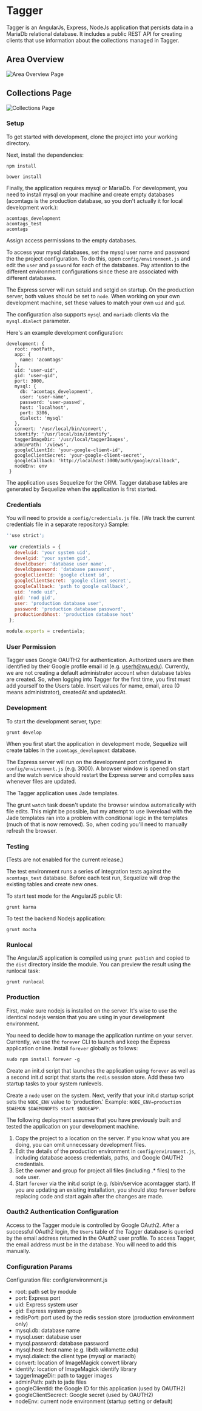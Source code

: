 #  Tagger

Tagger is an AngularJs, Express, NodeJs application that persists data in a MariaDb relational database.  It includes a public REST API for creating clients that use
information about the collections managed in Tagger.

## Area Overview
![Area Overview Page](app/public/images/docs/overview.png "Area Overview Page")

## Collections Page
![Collections Page](app/public/images/docs/collections.png "Collections Page")

### Setup

To get started with development, clone the project into your working directory.


Next, install the dependencies:

    npm install

    bower install

Finally, the application requires mysql or MariaDb.  For development, you need to install mysql on your machine and create empty databases (acomtags is the production database, so you don't actually it for local development work.):

    acomtags_development
    acomtags_test
    acomtags

Assign access permissions to the empty databases. 

To access your mysql databases, set the mysql user name and password the the project configuration. To do this, open `config/environment.js` and edit the `user` and `password` for each of the databases. Pay attention to the different environment configurations since these are associated with different databases.  
 
 The Express server will run setuid and setgid on startup.  On the production server, both values should be set to `node`.  When working on your own development machine, set these values to match your own `uid` and `gid`.
 
 The configuration also supports `mysql` and `mariadb` clients via the `mysql.dialect` parameter.
  
 Here's an example development configuration:

    development: {
       root: rootPath,
       app: {
         name: 'acomtags'
       },
       uid: 'user-uid',
       gid: 'user-gid',
       port: 3000,
       mysql: {
         db: 'acomtags_development',
         user: 'user-name',
         password: 'user-passwd',
         host: 'localhost',
         port: 3306,
         dialect: 'mysql'
       },
       convert: '/usr/local/bin/convert',
       identify: '/usr/local/bin/identify',
       taggerImageDir: '/usr/local/taggerImages',
       adminPath: '/views',
       googleClientId: 'your-google-client-id',
       googleClientSecret: 'your-google-client-secret',
       googleCallback: 'http://localhost:3000/auth/google/callback',
       nodeEnv: env
     }

The application uses Sequelize for the ORM.  Tagger database tables are generated by Sequelize when the application is first started. 

### Credentials

You will need to provide a `config/credentials.js` file.  (We track the current credentials file in a separate repository.)  Sample:

```javascript
''use strict';
 
 var credentials = { 
   develuid: 'your system uid',
   develgid: 'your system gid',
   develdbuser: 'database user name',
   develdbpassword: 'database password',
   googleClientId: 'google client id',
   googleClientSecret: 'google client secret',
   googleCallback: 'path to google callback',
   uid: 'node uid',
   gid: 'nod gid',
   user: 'production database user',
   password: 'production database password',
   productiondbhost: 'production database host' 
 };

module.exports = credentials;

```

### User Permission

Tagger uses Google OAUTH2 for authentication.  Authorized users are then identified by their Google profile email id (e.g. userh@wu.edu).  Currently, we are not creating a default administrator
account when database tables are created.  So, when logging into Tagger for the first time, you first must add yourself to the Users table.  Insert values for name, email, area (0 means administrator), createdAt and updatedAt.

### Development

To start the development server, type:
 
 `grunt develop`

When you first start the application in development mode, Sequelize will create tables in the `acomtags_development` database.

The Express server will run on the development port configured in `config/environment.js` (e.g. 3000).  A browser window is opened on start and the watch service should restart the Express server and compiles sass whenever files are updated.  

The Tagger application uses Jade templates. 

The grunt `watch` task doesn't update the browser window automatically with file edits.  This might be possible, but
my attempt to use livereload with the Jade templates ran into a problem with conditional logic in the templates (much of that is now removed).  So, when coding you'll need to manually refresh the browser.


### Testing

(Tests are not enabled for the current release.)

The test environment runs a series of integration tests against the `acomtags_test` database. Before each test run, Sequelize will drop the existing tables and create new ones.

To start test mode for the AngularJS public UI:

    grunt karma

To test the backend Nodejs application:

    grunt mocha

### Runlocal

The AngularJS application is compiled using `grunt publish` and copied to the `dist` directory inside the module.  You can preview the result using the runlocal task:

    grunt runlocal

### Production

First, make sure nodejs is installed on the server. It's wise to use the identical nodejs version that you are using in your development environment.

You need to decide how to manage the application runtime on your server. Currently, we use the `forever` CLI to launch and keep the Express application online. Install `forever` globally as follows:

    sudo npm install forever -g
    
Create an init.d script that launches the application using `forever` as well as a second init.d script that starts the `redis` session store. Add these two startup tasks to your system runlevels. 

Create a `node` user on the system. Next, verify that your init.d startup script sets the `NODE_ENV` value to 'production.' Example: `NODE_ENV=production $DAEMON $DAEMONOPTS start $NODEAPP`. 

The following deployment assumes that you have previously built and tested the application on your development machine. 

   1. Copy the project to a location on the server. If you know what you are doing, you can omit unnecessary development files.
   2. Edit the details of the production environment in `config/environment.js`, including database access credentials, paths, and Google OAUTH2 credentials. 
   3. Set the owner and group for project all files (including .* files) to the `node` user.  
   4. Start `forever` via the init.d script (e.g. /sbin/service acomtagger start). If you are updating an existing installation, you should stop `forever` before replacing code and start again after the changes are made.

### Oauth2 Authentication Configuration

Access to the Tagger module is controlled by Google OAuth2.  After a successful OAuth2 login, the `Users` table of the Tagger database is queried by the email address returned in the OAuth2 user profile.  To access Tagger, the email address 
 must be in the database.  You will need to add this manually.

### Configuration Params

Configuration file: config/environment.js

- root: path set by module
- port: Express port
- uid: Express system user
- gid: Express system group
- redisPort: port used by the redis session store (production environment only)
- mysql.db: database name
- mysql.user: database user
- mysql.password: database password
- mysql.host: host name (e.g. libdb.willamette.edu)
- mysql.dialect: the client type (mysql or mariadb)
- convert: location of ImageMagick convert library
- identify: location of ImageMagick identify library
- taggerImageDir: path to tagger images
- adminPath: path to jade files
- googleClientId: the Google ID for this application (used by OAUTH2)
- googleClientSecrect: Google secret (used by OAUTH2)
- nodeEnv: current node environment (startup setting or default)


